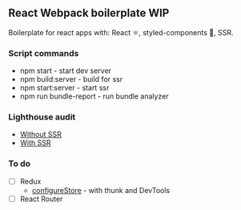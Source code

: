## React Webpack boilerplate WIP

Boilerplate for react apps with: React ⚛️, styled-components 💅, SSR.

### Script commands
+ npm start - start dev server
+ npm build:server - build for ssr
+ npm start:server - start ssr
+ npm run bundle-report - run bundle analyzer

### Lighthouse audit
+ [Without SSR](https://s.mail.ru/Giz9/rdPVNA2Gj)
+ [With SSR](https://s.mail.ru/5Xdg/L5V22pmk2)

### To do
- [ ] Redux
    + [configureStore](https://redux-toolkit.js.org/api/configurestore/) - with thunk and DevTools
- [ ] React Router
